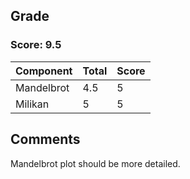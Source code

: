 ## Grade

### Score: 9.5

Component         | Total | Score
------------------|-------|------
Mandelbrot        | 4.5   | 5
Milikan           | 5     | 5


## Comments

Mandelbrot plot should be more detailed.
